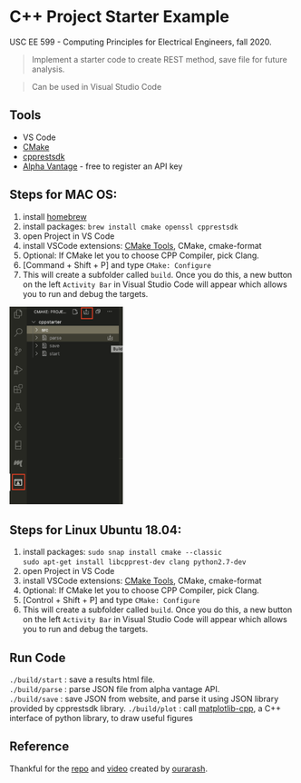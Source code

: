 # C++ Project Starter Example

USC EE 599 - Computing Principles for Electrical Engineers, fall 2020. 

> Implement a starter code to create REST method, save file for future analysis. 

> Can be used in Visual Studio Code

## Tools
* VS Code
* [CMake](https://cmake.org/)
* [cpprestsdk](https://github.com/microsoft/cpprestsdk)
* [Alpha Vantage](https://www.alphavantage.co/documentation/) - free to register an API key
## Steps for MAC OS:

1. install [homebrew](https://brew.sh/)
2. install packages: `brew install cmake openssl cpprestsdk`
3. open Project in VS Code
4. install VSCode extensions: [CMake Tools](https://marketplace.visualstudio.com/items?itemName=ms-vscode.cmake-tools), CMake, cmake-format
5. Optional: If CMake let you to choose CPP Compiler, pick Clang.
6. [Command + Shift + P] and type `CMake: Configure`
7. This will create a subfolder called `build`. Once you do this, a new button on the left `Activity Bar` in Visual Studio Code will appear which allows you to run and debug the targets.
<img src="build.png" alt="build" width="200"/>


## Steps for Linux Ubuntu 18.04:
1. install packages: `sudo snap install cmake --classic`\
`sudo apt-get install libcpprest-dev clang python2.7-dev`
2. open Project in VS Code
3. install VSCode extensions: [CMake Tools](https://marketplace.visualstudio.com/items?itemName=ms-vscode.cmake-tools), CMake, cmake-format
4. Optional: If CMake let you to choose CPP Compiler, pick Clang.
5. [Control + Shift + P] and type `CMake: Configure`
6. This will create a subfolder called `build`. Once you do this, a new button on the left `Activity Bar` in Visual Studio Code will appear which allows you to run and debug the targets.

## Run Code

`./build/start` : save a results html file.\
`./build/parse` : parse JSON file from alpha vantage API.\
`./build/save` : save JSON from website, and parse it using JSON library provided by cpprestsdk library. 
`./build/plot` : call [matplotlib-cpp](https://github.com/lava/matplotlib-cpp), a C++ interface of python library, to draw useful figures

## Reference

Thankful for the [repo](https://github.com/ourarash/cmake-catch-vsc-template) and [video](https://www.youtube.com/watch?v=OXwsD37qHPY&feature=youtu.be) created by [ourarash](https://github.com/ourarash).